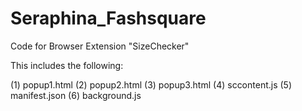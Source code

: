 # Seraphina_Fashsquare
Code for Browser Extension "SizeChecker"

This includes the following:

(1) popup1.html
(2) popup2.html
(3) popup3.html
(4) sccontent.js
(5) manifest.json
(6) background.js
